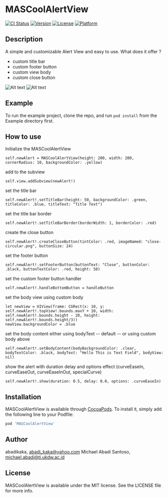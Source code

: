 # MASCoolAlertView

[![CI Status](http://img.shields.io/travis/abadikaka/MASCoolAlertView.svg?style=flat)](https://travis-ci.org/abadikaka/MASCoolAlertView)
[![Version](https://img.shields.io/cocoapods/v/MASCoolAlertView.svg?style=flat)](http://cocoapods.org/pods/MASCoolAlertView)
[![License](https://img.shields.io/cocoapods/l/MASCoolAlertView.svg?style=flat)](http://cocoapods.org/pods/MASCoolAlertView)
[![Platform](https://img.shields.io/cocoapods/p/MASCoolAlertView.svg?style=flat)](http://cocoapods.org/pods/MASCoolAlertView)

## Description
A simple and customizable Alert View and easy to use.
What does it offer ?

* custom title bar
* custom footer button
* custom view body
* custom close button

![Alt text](https://imgur.com/pW3SAk1 "Custom Body")
![Alt text](https://imgur.com/OTf8k64 "Default Body")

## Example

To run the example project, clone the repo, and run `pod install` from the Example directory first.

## How to use

Initialize the MASCoolAlertView
```
self.newAlert = MASCoolAlertView(height: 200, width: 200, cornerRadius: 10, backgroundColor: .yellow)
```
add to the subview
```
self.view.addSubview(newAlert!)
```

set the title bar
```
self.newAlert!.setTitleBar(height: 50, backgroundColor: .green, titleColor: .blue, titleText: "Title Text")
```

set the title bar border
```
self.newAlert!.setTitleBarBorder(borderWidth: 1, borderColor: .red)
```

create the close button
```
self.newAlert!.createCloseButton(tintColor: .red, imageNamed: "close-circular.png", buttonSize: 24)
```

set the footer button
```
self.newAlert!.setFooterButton(buttonText: "Close", buttonColor: .black, buttonTextColor: .red, height: 50)
```

set the custom footer button handler
```
self.newAlert!.handleBottomButton = handleButton
```

set the body view using custom body
```
let newView = UIView(frame: CGRect(x: 10, y: self.newAlert!.topView!.bounds.maxY + 10, width: self.newAlert!.bounds.height - 20, height: self.newAlert!.bounds.height/3))
newView.backgroundColor = .blue
```

set the body content either using bodyText -- default -- or using custom body above
```
self.newAlert!.setBodyContent(bodyBackgroundColor: .clear, bodyTextColor: .black, bodyText: "Hello This is Text Field", bodyView: nil)
```

show the alert with duration delay and options effect (curveEaseIn, curveEaseOut, curveEaseInOut, specialCurve)
```
self.newAlert!.show(duration: 0.5, delay: 0.0, options: .curveEaseIn)
```

## Installation

MASCoolAlertView is available through [CocoaPods](http://cocoapods.org). To install
it, simply add the following line to your Podfile:

```ruby
pod 'MASCoolAlertView'
```

## Author

abadikaka, abadi_kaka@yahoo.com
Michael Abadi Santoso, michael.abadi@ti.ukdw.ac.id

## License

MASCoolAlertView is available under the MIT license. See the LICENSE file for more info.

